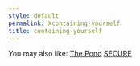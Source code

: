 ```yaml
---
style: default
permalink: Xcontaining-yourself
title: containing-yourself
---
```

You may also like:
[The Pond](http://scp-wiki.net/the-pond)
[SECURE](http://scp-wiki.net/secure)